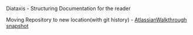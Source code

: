 Diataxis - Structuring Documentation for the reader

Moving Repository to new location(with git history) - [AtlassianWalkthrough](https://www.atlassian.com/git/tutorials/git-move-repository)
[snapshot](MoveRepositorySnapshot.html)